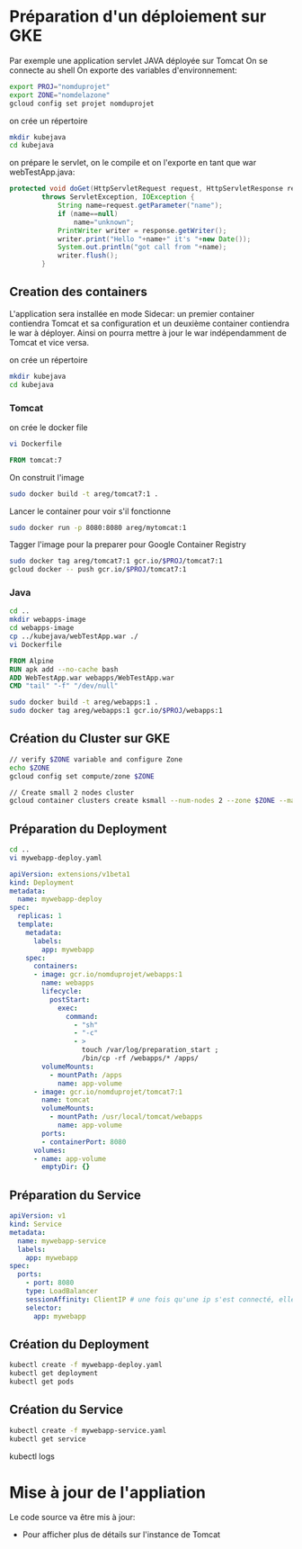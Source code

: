 # Préparation d'un déploiement sur GKE
Par exemple une application servlet JAVA déployée sur Tomcat
On se connecte au shell
On exporte des variables d'environnement:
```bash
export PROJ="nomduprojet"
export ZONE="nomdelazone"
gcloud config set projet nomduprojet
```

on crée un répertoire
```bash
mkdir kubejava
cd kubejava
```

on prépare le servlet, on le compile et on l'exporte en tant que war
webTestApp.java:
```java
protected void doGet(HttpServletRequest request, HttpServletResponse response)
        throws ServletException, IOException {
            String name=request.getParameter("name");
            if (name==null)
                name="unknown";
            PrintWriter writer = response.getWriter();
            writer.print("Hello "+name+" it's "+new Date());
            System.out.println("got call from "+name);
            writer.flush();
        }
```

## Creation des containers
L'application sera installée en mode Sidecar: un premier container contiendra Tomcat et sa configuration et un deuxième container contiendra le war à déployer. Ainsi on pourra mettre à jour le war indépendamment de Tomcat et vice versa.

on crée un répertoire
```bash
mkdir kubejava
cd kubejava
```
### Tomcat
on crée le docker file
```bash
vi Dockerfile
```
```Dockerfile
FROM tomcat:7
```
On construit l'image
```bash
sudo docker build -t areg/tomcat7:1 .
```
Lancer le container pour voir s'il fonctionne
```bash
sudo docker run -p 8080:8080 areg/mytomcat:1
```

Tagger l'image pour la preparer pour Google Container Registry
```bash
sudo docker tag areg/tomcat7:1 gcr.io/$PROJ/tomcat7:1
gcloud docker -- push gcr.io/$PROJ/tomcat7:1
```

### Java
```bash
cd ..
mkdir webapps-image
cd webapps-image
cp ../kubejava/webTestApp.war ./
vi Dockerfile
```
```Dockerfile
FROM Alpine
RUN apk add --no-cache bash
ADD WebTestApp.war webapps/WebTestApp.war
CMD "tail" "-f" "/dev/null"
```
```bash
sudo docker build -t areg/webapps:1 .
sudo docker tag areg/webapps:1 gcr.io/$PROJ/webapps:1
```

## Création du Cluster sur GKE
```bash
// verify $ZONE variable and configure Zone
echo $ZONE
gcloud config set compute/zone $ZONE

// Create small 2 nodes cluster
gcloud container clusters create ksmall --num-nodes 2 --zone $ZONE --machine-type g1-small
```

## Préparation du Deployment
```bash
cd ..
vi mywebapp-deploy.yaml
```
```yaml
apiVersion: extensions/v1beta1
kind: Deployment
metadata:
  name: mywebapp-deploy
spec:
  replicas: 1
  template:
    metadata:
      labels:
        app: mywebapp
    spec:
      containers:
      - image: gcr.io/nomduprojet/webapps:1
        name: webapps
        lifecycle:
          postStart:
            exec:
              command:
                - "sh"
                - "-c"
                - >
                  touch /var/log/preparation_start ;
                  /bin/cp -rf /webapps/* /apps/ 
        volumeMounts:
          - mountPath: /apps
            name: app-volume
      - image: gcr.io/nomduprojet/tomcat7:1
        name: tomcat
        volumeMounts:
          - mountPath: /usr/local/tomcat/webapps
            name: app-volume
        ports:
        - containerPort: 8080
      volumes:
      - name: app-volume
        emptyDir: {}
```

## Préparation du Service

```yaml
apiVersion: v1
kind: Service
metadata:
  name: mywebapp-service
  labels:
    app: mywebapp
spec:
  ports:
    - port: 8080
    type: LoadBalancer
    sessionAffinity: ClientIP # une fois qu'une ip s'est connecté, elle reste sur le même pod
    selector:
      app: mywebapp
```


## Création du Deployment
```bash
kubectl create -f mywebapp-deploy.yaml
kubectl get deployment
kubectl get pods
```

## Création du Service
```bash
kubectl create -f mywebapp-service.yaml
kubectl get service
```

kubectl logs <pod>


# Mise à jour de l'appliation
Le code source va être mis à jour:
* Pour afficher plus de détails sur l'instance de Tomcat